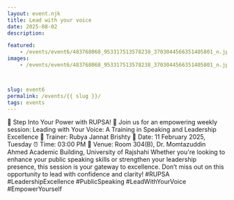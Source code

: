 ```yaml
---
layout: event.njk
title: Lead with your voice
date: 2025-08-02
description: 

featured:
    - /events/event6/483768068_953317513578238_3703044566351405801_n.jpg
images:
    - /events/event6/483768068_953317513578238_3703044566351405801_n.jpg



slug: event6
permalink: /events/{{ slug }}/
tags: events
---
```

🎤 Step Into Your Power with RUPSA! 🎤
Join us for an empowering weekly session:
Leading with Your Voice: A Training in Speaking and Leadership Excellence
📌 Trainer: Rubya Jannat Brishty
📅 Date: 11 February 2025, Tuesday
⏰ Time: 03:00 PM
📍 Venue: Room 304(B), Dr. Momtazuddin Ahmed Academic Building, University of Rajshahi
Whether you're looking to enhance your public speaking skills or strengthen your leadership presence, this session is your gateway to excellence. 
Don’t miss out on this opportunity to lead with confidence and clarity!
#RUPSA #LeadershipExcellence #PublicSpeaking #LeadWithYourVoice #EmpowerYourself